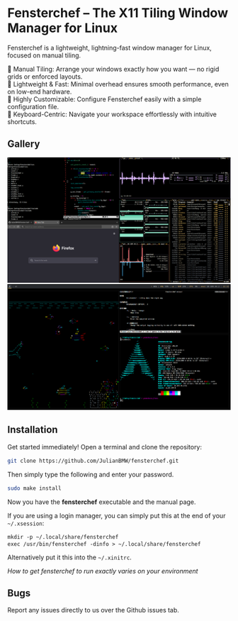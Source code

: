 # Fensterchef – The X11 Tiling Window Manager for Linux

Fensterchef is a lightweight, lightning-fast window manager for Linux, focused on manual tiling.

🔹 Manual Tiling: Arrange your windows exactly how you want — no rigid grids or enforced layouts. </br>
🔹 Lightweight & Fast: Minimal overhead ensures smooth performance, even on low-end hardware. </br>
🔹 Highly Customizable: Configure Fensterchef easily with a simple configuration file. </br>
🔹 Keyboard-Centric: Navigate your workspace effortlessly with intuitive shortcuts. </br>

## Gallery

![fensterchef](./images/fensterchef.png)
![fensterchef](./images/fensterchef2.png)

## Installation

Get started immediately! Open a terminal and clone the repository:
```sh
git clone https://github.com/JulianBMW/fensterchef.git
```
Then simply type the following and enter your password.
```sh
sudo make install
```

Now you have the **fensterchef** executable and the manual page.

If you are using a login manager, you can simply put this at the end of your `~/.xsession`:
```
mkdir -p ~/.local/share/fensterchef
exec /usr/bin/fensterchef -dinfo > ~/.local/share/fensterchef
```
Alternatively put it this into the `~/.xinitrc`.

*How to get fensterchef to run exactly varies on your environment*

## Bugs

Report any issues directly to us over the Github issues tab.
